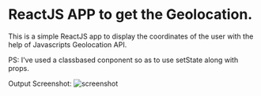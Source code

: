 # ReactJS APP to get the Geolocation.
This is a simple ReactJS app to display the coordinates of the user with the help of Javascripts Geolocation API.

PS: I've used a classbased conponent so as to use setState along with props.

Output Screenshot:
![screenshot](link)